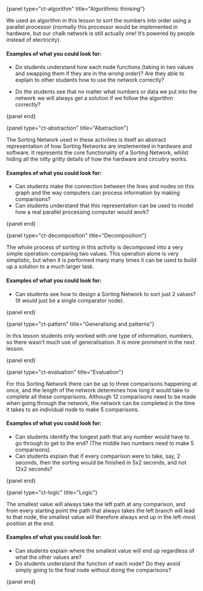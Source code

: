 {panel type="ct-algorithm" title="Algorithmic thinking"}

We used an algorithm in this lesson to sort the numbers into order using a
parallel processor (normally this processor would be implemented in hardware,
but our chalk network is still actually one!
It’s powered by people instead of electricity).

#### Examples of what you could look for:

-   Do students understand how each node functions (taking in two values and
    swapping them if they are in the wrong order)?
    Are they able to explain to other students how to use the network
    correctly?

-   Do the students see that no matter what numbers or data we put into the
    network we will always get a solution if we follow the algorithm correctly?

{panel end}

{panel type="ct-abstraction" title="Abstraction"}

The Sorting Network used in these activities is itself an abstract
representation of how Sorting Networks are implemented in hardware and
software.
It represents the core functionality of a Sorting Network, whilst hiding all
the nitty gritty details of how the hardware and circuitry works.

#### Examples of what you could look for:

-   Can students make the connection between the lines and nodes on this graph
    and the way computers can process information by making comparisons?
-   Can students understand that this representation can be used to model how a
    real parallel processing computer would work?

{panel end}

{panel type="ct-decomposition" title="Decomposition"}

The whole process of sorting in this activity is decomposed into a very simple
operation: comparing two values.
This operation alone is very simplistic, but when it is performed many many
times it can be used to build up a solution to a much larger task.

#### Examples of what you could look for:

-   Can students see how to design a Sorting Network to sort just 2 values?
    (It would just be a single comparator node).

{panel end}

{panel type="ct-pattern" title="Generalising and patterns"}

In this lesson students only worked with one type of information, numbers, so
there wasn’t much use of generalisation.
It is more prominent in the next lesson.

{panel end}

{panel type="ct-evaluation" title="Evaluation"}

For this Sorting Network there can be up to three comparisons happening at
once, and the length of the network determines how long it would take to
complete all these comparisons.
Although 12 comparisons need to be made when going through the network, the
network can be completed in the time it takes to an individual node to make 5
comparisons.

#### Examples of what you could look for:

-   Can students identify the longest path that any number would have to go
    through to get to the end?
    (The middle two numbers need to make 5 comparisons).
-   Can students explain that if every comparison were to take, say, 2 seconds,
    then the sorting would be finished in 5x2 seconds, and not 12x2 seconds?

{panel end}

{panel type="ct-logic" title="Logic"}

The smallest value will always take the left path at any comparison, and from
every starting point the path that always takes the left branch will lead to
that node, the smallest value will therefore always end up in the left-most
position at the end.

#### Examples of what you could look for:

-   Can students explain where the smallest value will end up regardless of
    what the other values are?
-   Do students understand the function of each node?
    Do they avoid simply going to the final node without doing the comparisons?

{panel end}
